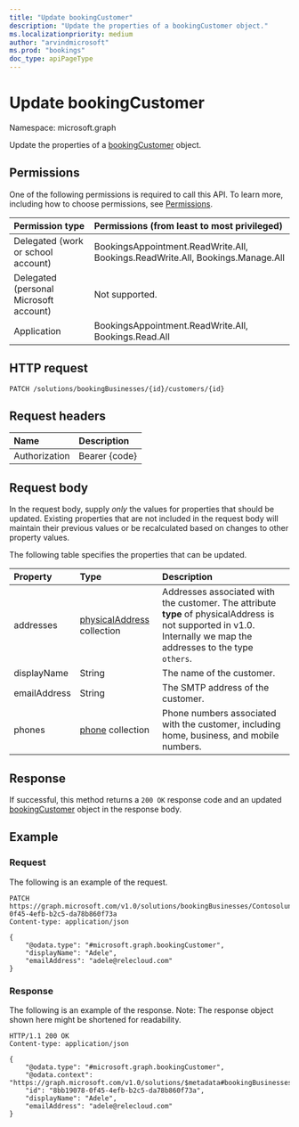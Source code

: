 ```yaml
---
title: "Update bookingCustomer"
description: "Update the properties of a bookingCustomer object."
ms.localizationpriority: medium
author: "arvindmicrosoft"
ms.prod: "bookings"
doc_type: apiPageType
---
```


# Update bookingCustomer

Namespace: microsoft.graph

Update the properties of a [bookingCustomer](../resources/bookingcustomer.md) object.

## Permissions

One of the following permissions is required to call this API. To learn more, including how to choose permissions, see [Permissions](/graph/permissions-reference).

|Permission type      | Permissions (from least to most privileged)              |
|:--------------------|:---------------------------------------------------------|
|Delegated (work or school account) | BookingsAppointment.ReadWrite.All, Bookings.ReadWrite.All, Bookings.Manage.All   |
|Delegated (personal Microsoft account) | Not supported.   |
|Application | BookingsAppointment.ReadWrite.All, Bookings.Read.All  |

## HTTP request
<!-- { "blockType": "ignored" } -->
```http
PATCH /solutions/bookingBusinesses/{id}/customers/{id}
```

## Request headers

| Name       | Description|
|:-----------|:-----------|
| Authorization  | Bearer {code}|

## Request body

In the request body, supply *only* the values for properties that should be updated. Existing properties that are not included in the request body will maintain their previous values or be recalculated based on changes to other property values.

The following table specifies the properties that can be updated.

| Property	   | Type	|Description|
|:---------------|:--------|:----------|
|addresses|[physicalAddress](../resources/physicaladdress.md) collection|Addresses associated with the customer. The attribute **type** of physicalAddress is not supported in v1.0. Internally we map the addresses to the type `others`.|
|displayName|String|The name of the customer.|
|emailAddress|String|The SMTP address of the customer.|
|phones|[phone](../resources/phone.md) collection|Phone numbers associated with the customer, including home, business, and mobile numbers.|

## Response

If successful, this method returns a `200 OK` response code and an updated [bookingCustomer](../resources/bookingcustomer.md) object in the response body.

## Example

### Request

The following is an example of the request.

<!-- {
  "blockType": "request",
  "sampleKeys": ["Contosolunchdelivery@contoso.onmicrosoft.com", "8bb19078-0f45-4efb-b2c5-da78b860f73a"]
}-->
```http
PATCH https://graph.microsoft.com/v1.0/solutions/bookingBusinesses/Contosolunchdelivery@contoso.onmicrosoft.com/customers/8bb19078-0f45-4efb-b2c5-da78b860f73a
Content-type: application/json

{
    "@odata.type": "#microsoft.graph.bookingCustomer",
    "displayName": "Adele",
    "emailAddress": "adele@relecloud.com"
}
```

### Response

The following is an example of the response. Note: The response object shown here might be shortened for readability.
<!-- {
  "blockType": "response",
  "truncated": true,
  "@odata.type": "microsoft.graph.bookingCustomer"
} -->
```http
HTTP/1.1 200 OK
Content-type: application/json

{
    "@odata.type": "#microsoft.graph.bookingCustomer",
    "@odata.context": "https://graph.microsoft.com/v1.0/solutions/$metadata#bookingBusinesses('Contosolunchdelivery%40contoso.onmicrosoft.com')/customers/$entity",
    "id": "8bb19078-0f45-4efb-b2c5-da78b860f73a",
    "displayName": "Adele",
    "emailAddress": "adele@relecloud.com"
}
```

<!-- uuid: 8fcb5dbc-d5aa-4681-8e31-b001d5168d79
2015-10-25 14:57:30 UTC -->
<!--
{
  "type": "#page.annotation",
  "description": "Update bookingcustomer",
  "keywords": "",
  "section": "documentation",
  "tocPath": "",
  "suppressions": [
  ]
}
-->


